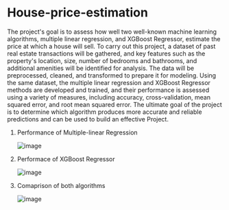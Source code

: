# House-price-estimation
The project's goal is to assess how well two well-known machine learning algorithms, multiple linear regression, and XGBoost Regressor, estimate the price at which a house will sell. To carry out this project, a dataset of past real estate transactions will be gathered, and key features such as the property's location, size, number of bedrooms and bathrooms, and additional amenities will be identified for analysis. The data will be preprocessed, cleaned, and transformed to prepare it for modeling. Using the same dataset, the multiple linear regression and XGBoost Regressor methods are developed and trained, and their performance is assessed using a variety of measures, including accuracy, cross-validation, mean squared error, and root mean squared error. The ultimate goal of the project is to determine which algorithm produces more accurate and reliable predictions and can be used to build an effective Project. 

1. Performance of Multiple-linear Regression
   
   ![image](https://github.com/Yash493/House-price-estimation/assets/81979500/7b7a9805-013d-417a-bbf2-97da27a33b73)
   
2. Performace of XGBoost Regressor
   
   ![image](https://github.com/Yash493/House-price-estimation/assets/81979500/4e89fa83-4040-43ee-9399-c9800a5b5a5f)
   
3. Comaprison of both algorithms

   ![image](https://github.com/Yash493/House-price-estimation/assets/81979500/beb7d731-a826-4963-95ea-7c21648d1bac)

   

   

   

